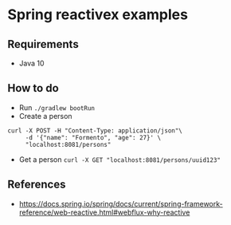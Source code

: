 # Spring reactivex examples

## Requirements

- Java 10

## How to do

- Run `./gradlew bootRun`
- Create a person
```shell
curl -X POST -H "Content-Type: application/json"\
     -d '{"name": "Formento", "age": 27}' \
     "localhost:8081/persons"
```
- Get a person `curl -X GET "localhost:8081/persons/uuid123"`

## References

- https://docs.spring.io/spring/docs/current/spring-framework-reference/web-reactive.html#webflux-why-reactive
